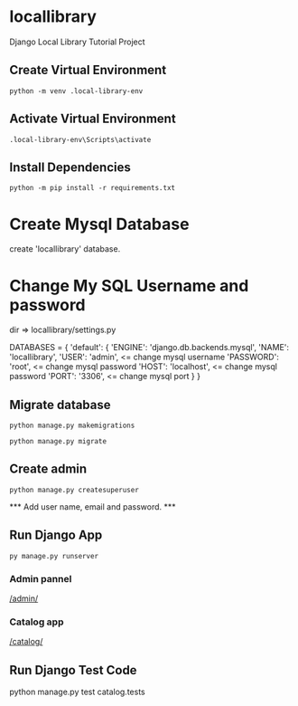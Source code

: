 # locallibrary
 Django Local Library Tutorial Project

## Create Virtual Environment

`python -m venv .local-library-env`

## Activate Virtual Environment
`.local-library-env\Scripts\activate`

## Install Dependencies
`python -m pip install -r requirements.txt`

# Create Mysql Database
create 'locallibrary' database.

# Change My SQL Username and password
dir => locallibrary/settings.py

DATABASES = {
    'default': {
        'ENGINE': 'django.db.backends.mysql',
        'NAME': 'locallibrary',
        'USER': 'admin', <= change mysql username
        'PASSWORD': 'root', <= change mysql password
        'HOST': 'localhost', <= change mysql password
        'PORT': '3306', <= change mysql port
    }
}

## Migrate database

`python manage.py makemigrations`

`python manage.py migrate`

## Create admin

`python manage.py createsuperuser`

*** Add user name, email and password. ***

## Run Django App

`py manage.py runserver`

### Admin pannel

[/admin/](http://localhost:8000/admin/)

### Catalog app

[/catalog/](http://localhost:8000/catalog/)

## Run Django Test Code
python manage.py test catalog.tests

